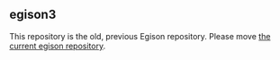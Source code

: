 ## egison3

This repository is the old, previous Egison repository.
Please move [the current egison repository](https://github.com/egison/egison).

